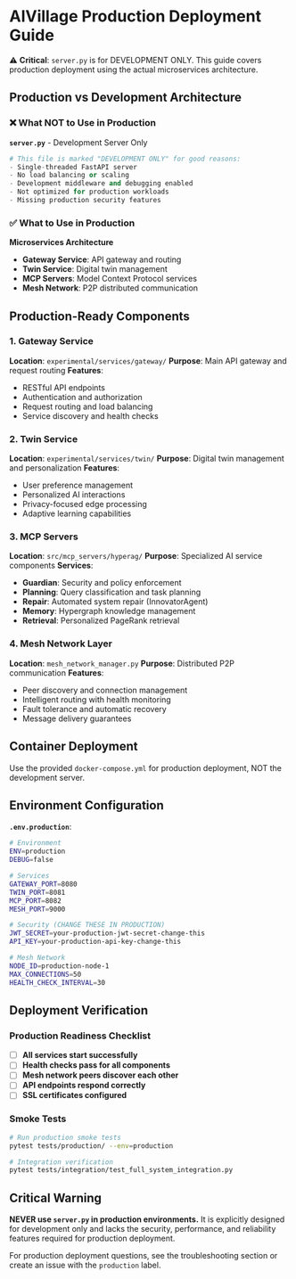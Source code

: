 # AIVillage Production Deployment Guide

⚠️ **Critical**: `server.py` is for DEVELOPMENT ONLY. This guide covers production deployment using the actual microservices architecture.

## Production vs Development Architecture

### ❌ **What NOT to Use in Production**

**`server.py`** - Development Server Only
```python
# This file is marked "DEVELOPMENT ONLY" for good reasons:
- Single-threaded FastAPI server
- No load balancing or scaling
- Development middleware and debugging enabled
- Not optimized for production workloads
- Missing production security features
```

### ✅ **What to Use in Production**

**Microservices Architecture**
- **Gateway Service**: API gateway and routing
- **Twin Service**: Digital twin management
- **MCP Servers**: Model Context Protocol services
- **Mesh Network**: P2P distributed communication

## Production-Ready Components

### 1. **Gateway Service** 
**Location**: `experimental/services/gateway/`
**Purpose**: Main API gateway and request routing
**Features**:
- RESTful API endpoints
- Authentication and authorization
- Request routing and load balancing
- Service discovery and health checks

### 2. **Twin Service**
**Location**: `experimental/services/twin/`
**Purpose**: Digital twin management and personalization
**Features**:
- User preference management
- Personalized AI interactions
- Privacy-focused edge processing
- Adaptive learning capabilities

### 3. **MCP Servers**
**Location**: `src/mcp_servers/hyperag/`
**Purpose**: Specialized AI service components
**Services**:
- **Guardian**: Security and policy enforcement
- **Planning**: Query classification and task planning
- **Repair**: Automated system repair (InnovatorAgent)
- **Memory**: Hypergraph knowledge management
- **Retrieval**: Personalized PageRank retrieval

### 4. **Mesh Network Layer**
**Location**: `mesh_network_manager.py`
**Purpose**: Distributed P2P communication
**Features**:
- Peer discovery and connection management
- Intelligent routing with health monitoring
- Fault tolerance and automatic recovery
- Message delivery guarantees

## Container Deployment

Use the provided `docker-compose.yml` for production deployment, NOT the development server.

## Environment Configuration

**`.env.production`**:
```bash
# Environment
ENV=production
DEBUG=false

# Services
GATEWAY_PORT=8080
TWIN_PORT=8081
MCP_PORT=8082
MESH_PORT=9000

# Security (CHANGE THESE IN PRODUCTION)
JWT_SECRET=your-production-jwt-secret-change-this
API_KEY=your-production-api-key-change-this

# Mesh Network
NODE_ID=production-node-1
MAX_CONNECTIONS=50
HEALTH_CHECK_INTERVAL=30
```

## Deployment Verification

### **Production Readiness Checklist**

- [ ] **All services start successfully**
- [ ] **Health checks pass for all components**
- [ ] **Mesh network peers discover each other**
- [ ] **API endpoints respond correctly**
- [ ] **SSL certificates configured**

### **Smoke Tests**

```bash
# Run production smoke tests
pytest tests/production/ --env=production

# Integration verification
pytest tests/integration/test_full_system_integration.py
```

## Critical Warning

**NEVER use `server.py` in production environments.** It is explicitly designed for development only and lacks the security, performance, and reliability features required for production deployment.

For production deployment questions, see the troubleshooting section or create an issue with the `production` label.
